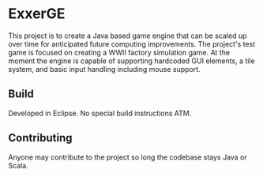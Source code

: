 # ExxerGE
This project is to create a Java based game engine that can be scaled up over time for anticipated future computing improvements.
The project's test game is focused on creating a WWII factory simulation game.
At the moment the engine is capable of supporting hardcoded GUI elements, a tile system, and basic input handling including mouse support. 
## Build
Developed in Eclipse.
No special build instructions ATM.
## Contributing
Anyone may contribute to the project so long the codebase stays Java or Scala.
